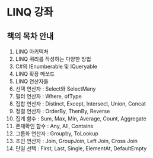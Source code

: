 # LINQ 강좌


## 책의 목차 안내

1. LINQ 아키텍처
2. LINQ 쿼리를 작성하는 다양한 방법
3. C#의 IEnumberable 및 IQueryable
4. LINQ 확장 메쏘드
5. LINQ 연산자들
6. 선택 연산자 : Select와 SelectMany
7. 필터 연산자 : Where, ofType
8. 집합 연산자 : Distinct, Except, Intersect, Union, Concat
9. 정렬 연산자 : OrderBy, ThenBy, Reverse
10. 집계 함수 : Sum, Max, Min, Average, Count, Aggregate
11. 존재확인 함수 : Any, All, Contains
12. 그룹화 연산자 : Groupby, ToLookup
13. 조인 연산자 : Join, GroupJoin, Left Join, Cross Join
14. 단일 선택 : First, Last, Single, ElementAt, DefaultEmpty

